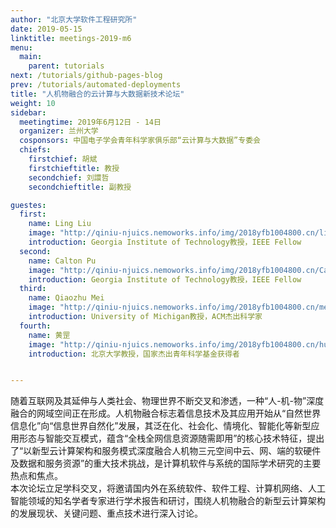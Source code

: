 ```yaml
---
author: "北京大学软件工程研究所"
date: 2019-05-15
linktitle: meetings-2019-m6
menu:
  main:
    parent: tutorials
next: /tutorials/github-pages-blog
prev: /tutorials/automated-deployments
title: "人机物融合的云计算与大数据新技术论坛"
weight: 10
sidebar:
  meetingtime: 2019年6月12日 - 14日
  organizer: 兰州大学
  cosponsors: 中国电子学会青年科学家俱乐部“云计算与大数据”专委会
  chiefs:
    firstchief: 胡斌
    firstchieftitle: 教授
    secondchief: 刘譞哲
    secondchieftitle: 副教授

guestes:
  first:
    name: Ling Liu
    image: "http://qiniu-njuics.nemoworks.info/img/2018yfb1004800.cn/liuling.jpeg"
    introduction: Georgia Institute of Technology教授，IEEE Fellow
  second:
    name: Calton Pu
    image: "http://qiniu-njuics.nemoworks.info/img/2018yfb1004800.cn/CaltonPu_1.jpeg"
    introduction: Georgia Institute of Technology教授，IEEE Fellow
  third:
    name: Qiaozhu Mei
    image: "http://qiniu-njuics.nemoworks.info/img/2018yfb1004800.cn/meiqiaozhu.jpg"
    introduction: University of Michigan教授，ACM杰出科学家
  fourth:
    name: 黄罡
    image: "http://qiniu-njuics.nemoworks.info/img/2018yfb1004800.cn/huanggang.jpg"
    introduction: 北京大学教授，国家杰出青年科学基金获得者


---
```

随着互联网及其延伸与人类社会、物理世界不断交叉和渗透，一种“人-机-物”深度融合的网域空间正在形成。人机物融合标志着信息技术及其应用开始从“自然世界信息化”向“信息世界自然化”发展，其泛在化、社会化、情境化、智能化等新型应用形态与智能交互模式，蕴含“全栈全网信息资源随需即用”的核心技术特征，提出了“以新型云计算架构和服务模式深度融合人机物三元空间中云、网、端的软硬件及数据和服务资源”的重大技术挑战，是计算机软件与系统的国际学术研究的主要热点和焦点。
<br/>
本次论坛立足学科交叉，将邀请国内外在系统软件、软件工程、计算机网络、人工智能领域的知名学者专家进行学术报告和研讨，围绕人机物融合的新型云计算架构的发展现状、关键问题、重点技术进行深入讨论。